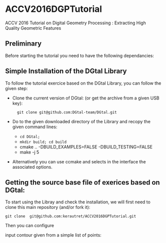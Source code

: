 # ACCV2016DGPTutorial
ACCV 2016 Tutorial on  Digital Geometry Processing : Extracting High Quality Geometric Features


## Preliminary
Before starting the tutorial you need to have the following dependancies:



## Simple Installation of the DGtal Library 
To follow the tutorial exercice based on the DGtal Library, you can follow the given step:

 - Clone the current version of DGtal: (or get the archive from a given USB key):
    ```
      git clone git@github.com:DGtal-team/DGtal.git
    ```
 
 - Do to the given downloaded directory of the Library and recopy the given command lines: 
   - ```cd DGtal;``` 
   - ```mkdir build; cd build```
   - cmake .. -DBUILD_EXAMPLES=FALSE -DBUILD_TESTING=FALSE
   - make -j 5 
 
 - Alternatively you can use ccmake and selects in the interface the associated options.
 
 
## Getting the source base file of exerices based on DGtal:

To start using the Libray and check the installation, we will first
need to clone this main repository (and/or fork it):
  ```
  git clone  git@github.com:kerautret/ACCV2016DGPTutorial.git
  ```
Then you can configure 

input contour given from a simple list of points:







